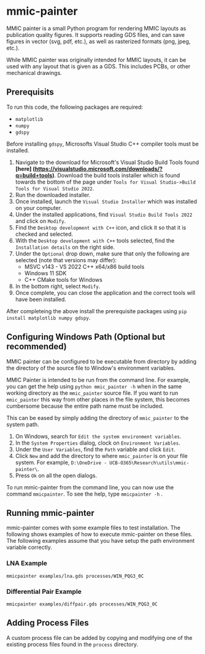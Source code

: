 # mmic-painter
MMIC painter is a small Python program for rendering MMIC layouts as publication quality figures. It supports reading GDS files, and can save figures in vector (svg, pdf, etc.), as well as rasterized formats (png, jpeg, etc.). 

While MMIC painter was originally intended for MMIC layouts, it can be used with any layout that is given as a GDS. This includes PCBs, or other mechanical drawings. 

## Prerequisits
To run this code, the following packages are required:

* `matplotlib`
* `numpy`
* `gdspy`

Before installing `gdspy`, Microsofts Visual Studio C++ compiler tools must be installed. 
1. Navigate to the download for Microsoft's Visual Studio Build Tools found **[here] (https://visualstudio.microsoft.com/downloads/?q=build+tools)**. Download the build tools installer which is found towards the bottom of the page under `Tools for Visual Studio->Build Tools for Visual Studio 2022`. 
2. Run the downloaded installer.
3. Once installed, launch the `Visual Studio Installer` which was installed on your computer. 
4. Under the installed applications, find `Visual Studio Build Tools 2022` and click on `Modify`. 
5. Find the `Desktop development with C++` icon, and click it so that it is checked and selected.
6. With the `Desktop development with C++` tools selected, find the `Installation details` on the right side. 
7. Under the `Optional` drop down, make sure that only the following are selected (note that versions may differ):
    * MSVC v143 - VS 2022 C++ x64/x86 build tools
    * Windows 11 SDK
    * C++ CMake tools for Windows
8. In the bottom right, select `Modify`.
9. Once complete, you can close the application and the correct tools will have been installed. 

After completeing the above install the prerequisite packages using `pip install matplotlib numpy gdspy`. 

## Configuring Windows Path (Optional but recommended)
MMIC painter can be configured to be executable from directory by adding the directory of the source file to Window's environment variables. 

MMIC Painter is intended to be run from the command line. For example, you can get the help using `python mmic_painter -h` when in the same working directory as the `mmic_painter` source file. If you want to run `mmic_painter` this way from other places in the file system, this becomes cumbersome because the entire path name must be included. 

This can be eased by simply adding the directory of `mmic_painter` to the system path. 

1. On Windows, search for `Edit the system environment variables`.
2. In the `System Properties` dialog, clock on `Environment Variables`.
3. Under the `User Variables`, find the `Path` variable and click `Edit`.
4. Click `New` and add the directory to where `mmic_painter` is on your file system. For example, `D:\OneDrive - UCB-O365\Research\utils\mmic-painter\`. 
5. Press `Ok` on all the open dialogs. 

To run mmic-painter from the command line, you can now use the command `mmicpainter`. To see the help, type `mmicpainter -h` .

## Running mmic-painter
mmic-painter comes with some example files to test installation. The following shows examples of how to execute mmic-painter on these files. The following examples assume that you have setup the path environment variable correctly. 
### LNA Example
`mmicpainter examples/lna.gds processes/WIN_PQG3_0C`

### Differential Pair Example
`mmicpainter examples/diffpair.gds processes/WIN_PQG3_0C`

## Adding Process Files
A custom process file can be added by copying and modifying one of the existing process files found in the `process` directory. 